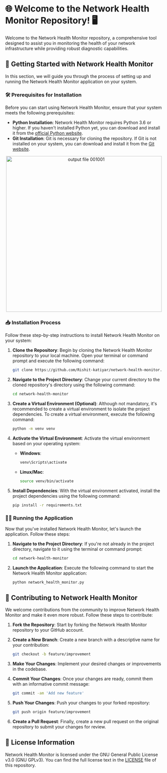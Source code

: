 # 🌐 Welcome to the Network Health Monitor Repository! 🖥️

Welcome to the Network Health Monitor repository, a comprehensive tool designed to assist you in monitoring the health of your network infrastructure while providing robust diagnostic capabilities.

## 🚀 Getting Started with Network Health Monitor

In this section, we will guide you through the process of setting up and running the Network Health Monitor application on your system.

### 🛠️ Prerequisites for Installation

Before you can start using Network Health Monitor, ensure that your system meets the following prerequisites:

- **Python Installation**: Network Health Monitor requires Python 3.6 or higher. If you haven't installed Python yet, you can download and install it from the [official Python website](https://www.python.org/).
- **Git Installation**: Git is necessary for cloning the repository. If Git is not installed on your system, you can download and install it from the [Git website](https://git-scm.com/).

<div align="center">
  <img width="499" alt="output file 001001" src="https://github.com/Rishit-katiyar/network-health-monitor/assets/167756997/82966967-2c4e-410f-b8dc-b79c927cf548">
</div>

### 📥 Installation Process

Follow these step-by-step instructions to install Network Health Monitor on your system:

1. **Clone the Repository**: Begin by cloning the Network Health Monitor repository to your local machine. Open your terminal or command prompt and execute the following command:

    ```bash
    git clone https://github.com/Rishit-katiyar/network-health-monitor.git
    ```

2. **Navigate to the Project Directory**: Change your current directory to the cloned repository's directory using the following command:

    ```bash
    cd network-health-monitor
    ```

3. **Create a Virtual Environment (Optional)**: Although not mandatory, it's recommended to create a virtual environment to isolate the project dependencies. To create a virtual environment, execute the following command:

    ```bash
    python -m venv venv
    ```

4. **Activate the Virtual Environment**: Activate the virtual environment based on your operating system:

    - **Windows**:

        ```bash
        venv\Scripts\activate
        ```

    - **Linux/Mac**:

        ```bash
        source venv/bin/activate
        ```

5. **Install Dependencies**: With the virtual environment activated, install the project dependencies using the following command:

    ```bash
    pip install -r requirements.txt
    ```

### 🏃‍♂️ Running the Application

Now that you've installed Network Health Monitor, let's launch the application. Follow these steps:

1. **Navigate to the Project Directory**: If you're not already in the project directory, navigate to it using the terminal or command prompt:

    ```bash
    cd network-health-monitor
    ```

2. **Launch the Application**: Execute the following command to start the Network Health Monitor application:

    ```bash
    python network_health_monitor.py
    ```

## 🤝 Contributing to Network Health Monitor

We welcome contributions from the community to improve Network Health Monitor and make it even more robust. Follow these steps to contribute:

1. **Fork the Repository**: Start by forking the Network Health Monitor repository to your GitHub account.
2. **Create a New Branch**: Create a new branch with a descriptive name for your contribution:

    ```bash
    git checkout -b feature/improvement
    ```

3. **Make Your Changes**: Implement your desired changes or improvements in the codebase.
4. **Commit Your Changes**: Once your changes are ready, commit them with an informative commit message:

    ```bash
    git commit -am 'Add new feature'
    ```

5. **Push Your Changes**: Push your changes to your forked repository:

    ```bash
    git push origin feature/improvement
    ```

6. **Create a Pull Request**: Finally, create a new pull request on the original repository to submit your changes for review.

## 📝 License Information

Network Health Monitor is licensed under the GNU General Public License v3.0 (GNU GPLv3). You can find the full license text in the [LICENSE](LICENSE) file of this repository.
